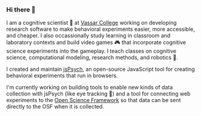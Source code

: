 ### Hi there 👋

I am a cognitive scientist 🥼 at [Vassar College](https://www.vassar.edu/) working on developing research software to make behavioral experiments easier, more accessible, and cheaper. I also occassionally study learning in classroom and laboratory contexts and build video games 🎮 that incorporate cognitive science experiments into the gameplay. I teach classes on cognitive science, computational modeling, research methods, and robotics 🤖. 

I created and maintain [jsPsych](https://github.com/jspsych/jspsych), an open-source JavaScript tool for creating behavioral experiments that run in browsers. 

I'm currently working on building tools to enable new kinds of data collection with jsPsych (like eye tracking 👀) and a tool for connecting web experiments to the [Open Science Framework](https://osf.io) so that data can be sent directly to the OSF when it is collected.
